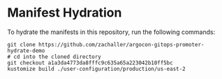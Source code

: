 # Manifest Hydration

To hydrate the manifests in this repository, run the following commands:

```shell
git clone https://github.com/zachaller/argocon-gitops-promoter-hydrate-demo
# cd into the cloned directory
git checkout a1a3da4773da8fffc9c635a65a223042b10ff5bc
kustomize build ./user-configuration/production/us-east-2
```
